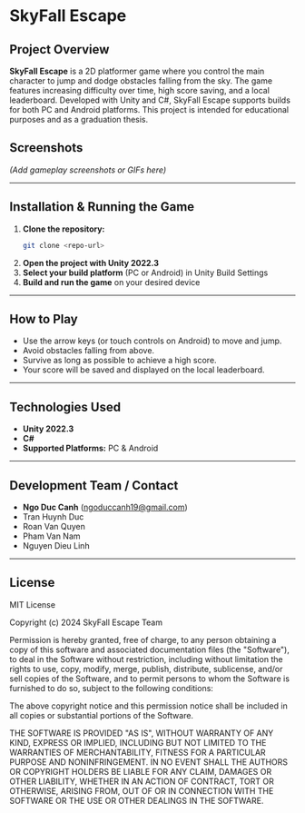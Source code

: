 # SkyFall Escape

## Project Overview

**SkyFall Escape** is a 2D platformer game where you control the main character to jump and dodge obstacles falling from the sky. The game features increasing difficulty over time, high score saving, and a local leaderboard. Developed with Unity and C#, SkyFall Escape supports builds for both PC and Android platforms. This project is intended for educational purposes and as a graduation thesis.

## Screenshots

_(Add gameplay screenshots or GIFs here)_

---

## Installation & Running the Game

1. **Clone the repository:**
   ```bash
   git clone <repo-url>
   ```
2. **Open the project with Unity 2022.3**
3. **Select your build platform** (PC or Android) in Unity Build Settings
4. **Build and run the game** on your desired device

---

## How to Play

- Use the arrow keys (or touch controls on Android) to move and jump.
- Avoid obstacles falling from above.
- Survive as long as possible to achieve a high score.
- Your score will be saved and displayed on the local leaderboard.

---

## Technologies Used

- **Unity 2022.3**
- **C#**
- **Supported Platforms:** PC & Android

---

## Development Team / Contact

- **Ngo Duc Canh** (ngoduccanh19@gmail.com)
- Tran Huynh Duc
- Roan Van Quyen
- Pham Van Nam
- Nguyen Dieu Linh

---

## License

MIT License

Copyright (c) 2024 SkyFall Escape Team

Permission is hereby granted, free of charge, to any person obtaining a copy
of this software and associated documentation files (the "Software"), to deal
in the Software without restriction, including without limitation the rights
to use, copy, modify, merge, publish, distribute, sublicense, and/or sell
copies of the Software, and to permit persons to whom the Software is
furnished to do so, subject to the following conditions:

The above copyright notice and this permission notice shall be included in all
copies or substantial portions of the Software.

THE SOFTWARE IS PROVIDED "AS IS", WITHOUT WARRANTY OF ANY KIND, EXPRESS OR
IMPLIED, INCLUDING BUT NOT LIMITED TO THE WARRANTIES OF MERCHANTABILITY,
FITNESS FOR A PARTICULAR PURPOSE AND NONINFRINGEMENT. IN NO EVENT SHALL THE
AUTHORS OR COPYRIGHT HOLDERS BE LIABLE FOR ANY CLAIM, DAMAGES OR OTHER
LIABILITY, WHETHER IN AN ACTION OF CONTRACT, TORT OR OTHERWISE, ARISING FROM,
OUT OF OR IN CONNECTION WITH THE SOFTWARE OR THE USE OR OTHER DEALINGS IN THE
SOFTWARE.
